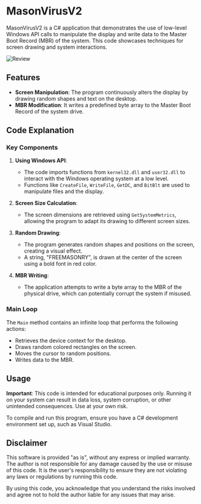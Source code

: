 # MasonVirusV2

MasonVirusV2 is a C# application that demonstrates the use of low-level Windows API calls to manipulate the display and write data to the Master Boot Record (MBR) of the system. This code showcases techniques for screen drawing and system interactions.

![Review](https://i.ibb.co/4d90yYY/5-EABA312-5653-40-E9-ACAF-303-BBA5361-CE.png)

## Features

- **Screen Manipulation**: The program continuously alters the display by drawing random shapes and text on the desktop.
- **MBR Modification**: It writes a predefined byte array to the Master Boot Record of the system drive.

## Code Explanation

### Key Components

1. **Using Windows API**:
   - The code imports functions from `kernel32.dll` and `user32.dll` to interact with the Windows operating system at a low level.
   - Functions like `CreateFile`, `WriteFile`, `GetDC`, and `BitBlt` are used to manipulate files and the display.

2. **Screen Size Calculation**:
   - The screen dimensions are retrieved using `GetSystemMetrics`, allowing the program to adapt its drawing to different screen sizes.

3. **Random Drawing**:
   - The program generates random shapes and positions on the screen, creating a visual effect.
   - A string, "FREEMASONRY", is drawn at the center of the screen using a bold font in red color.

4. **MBR Writing**:
   - The application attempts to write a byte array to the MBR of the physical drive, which can potentially corrupt the system if misused.

### Main Loop

The `Main` method contains an infinite loop that performs the following actions:
- Retrieves the device context for the desktop.
- Draws random colored rectangles on the screen.
- Moves the cursor to random positions.
- Writes data to the MBR.

## Usage

**Important**: This code is intended for educational purposes only. Running it on your system can result in data loss, system corruption, or other unintended consequences. Use at your own risk.

To compile and run this program, ensure you have a C# development environment set up, such as Visual Studio.

## Disclaimer

This software is provided "as is", without any express or implied warranty. The author is not responsible for any damage caused by the use or misuse of this code. It is the user's responsibility to ensure they are not violating any laws or regulations by running this code.

By using this code, you acknowledge that you understand the risks involved and agree not to hold the author liable for any issues that may arise.
